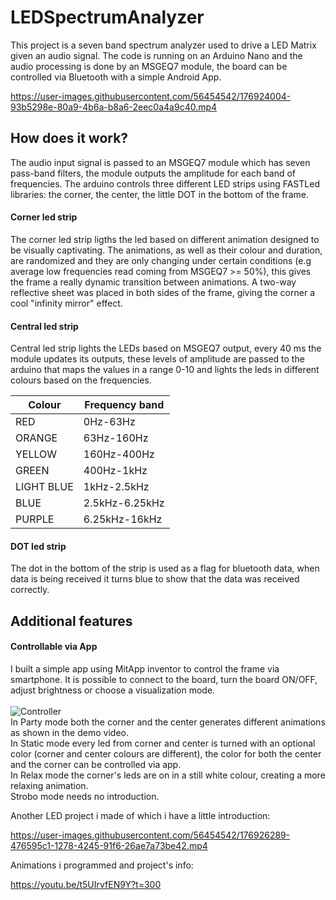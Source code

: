 # LEDSpectrumAnalyzer

This project is a seven band spectrum analyzer used to drive a LED Matrix given an audio signal. The code is running on an Arduino Nano and the audio processing is done by an MSGEQ7 module, the board can be controlled via Bluetooth with a simple Android App.


https://user-images.githubusercontent.com/56454542/176924004-93b5298e-80a9-4b6a-b8a6-2eec0a4a9c40.mp4


## How does it work?

The audio input signal is passed to an MSGEQ7 module which has seven pass-band filters, the module outputs the amplitude for each band of frequencies. The arduino controls three different LED strips using FASTLed libraries: the corner, the center, the little DOT in the bottom of the frame. 

#### Corner led strip

The corner led strip ligths the led based on different animation designed to be visually captivating. The animations, as well as their colour and duration, are randomized and they are only changing under certain conditions (e.g average low frequencies read coming from MSGEQ7 >= 50%), this gives the frame a really dynamic transition between animations. A two-way reflective sheet was placed in both sides of the frame, giving the corner a cool "infinity mirror" effect.

#### Central led strip

Central led strip lights the LEDs based on MSGEQ7 output, every 40 ms the module updates its outputs, these levels of amplitude are passed to the arduino that maps the values in a range 0-10 and lights the leds in different colours based on the frequencies.

| Colour     | Frequency band |
| ---      | ---       |
| RED | 0Hz-63Hz |
| ORANGE | 63Hz-160Hz |
| YELLOW | 160Hz-400Hz |
| GREEN | 400Hz-1kHz |
| LIGHT BLUE | 1kHz-2.5kHz |
| BLUE | 2.5kHz-6.25kHz |
| PURPLE | 6.25kHz-16kHz |

#### DOT led strip

The dot in the bottom of the strip is used as a flag for bluetooth data, when data is being received it turns blue to show that the data was received correctly.

## Additional features

#### Controllable via App

I built a simple app using MitApp inventor to control the frame via smartphone. It is possible to connect to the board, turn the board ON/OFF, adjust brightness or choose a visualization mode. </br>
</br>
![Controller](https://user-images.githubusercontent.com/56454542/176923487-4343dd59-1eab-460a-8c5e-a7703836bc58.png)
</br> 
In Party mode both the corner and the center generates different animations as shown in the demo video. </br> 
In Static mode every led from corner and center is turned with an optional color (corner and center colours are different), the color for both the center and the corner can be controlled via app.</br>
In Relax mode the corner's leds are on in a still white colour, creating a more relaxing animation. </br> 
Strobo mode needs no introduction.

Another LED project i made of which i have a little introduction: 

https://user-images.githubusercontent.com/56454542/176926289-476595c1-1278-4245-91f6-26ae7a73be42.mp4

Animations i programmed and project's info:

https://youtu.be/t5UIrvfEN9Y?t=300




